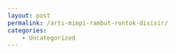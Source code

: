```yaml
---
layout: post
permalink: /arti-mimpi-rambut-rontok-disisir/
categories:
    - Uncategorized
---
```


